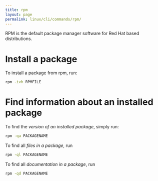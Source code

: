 ```yaml
---
title: rpm
layout: page
permalink: linux/cli/commands/rpm/
---
```


RPM is the default package manager software for Red Hat based distributions.

# Install a package
To install a package from rpm, run:

```bash
rpm -ivh RPMFILE
```

# Find information about an installed package
To find the *version of an installed package*, simply run:

```bash
rpm -qa PACKAGENAME
```

To find all *files in a package*, run

```bash
rpm -ql PACKAGENAME
```

To find all *documentation in a package*, run

```bash
rpm -qd PACKAGENAME
```

